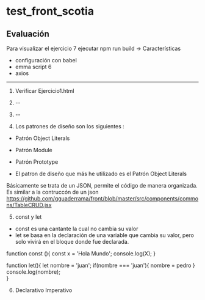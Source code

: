 # test_front_scotia
Evaluación
----------------------------------------------
Para visualizar el ejercicio 7 ejecutar npm run build
-> Características
- configuración con babel
- emma script 6
- axios
----------------------------------------------

1. Verificar Ejercicio1.html
2. --
3. --

4.  Los patrones de diseño son los siguientes :

- Patrón Object Literals
- Patrón Module
- Patrón Prototype

- El patron de diseño que más he utilizado es el Patrón Object Literals

Básicamente se trata de un JSON, permite el código de manera organizada. Es similar a la contruccón de un json
https://github.com/gguaderrama/front/blob/master/src/components/commons/TableCRUD.jsx

5. const y let 

- const es una cantante la cual no cambia su valor 
- let se basa en la declaración de una variable que cambia su valor, pero solo vivirá en el bloque donde fue declarada.


function const (){
 const x = 'Hola Mundo';
 console.log(X); 
}

function let(){
 let nombre = 'juan';
 if(nombre === 'juan'){
     nombre = pedro
 }
 console.log(nombre);  
}

6. Declarativo 
   Imperativo
